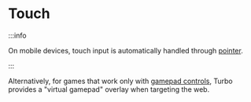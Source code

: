 # Touch

:::info

On mobile devices, touch input is automatically handled through [pointer](/rust-sdk/input/pointer).

:::

Alternatively, for games that work only with [gamepad controls](/rust-sdk/input/gamepad), Turbo provides a "virtual gamepad" overlay when targeting the web.